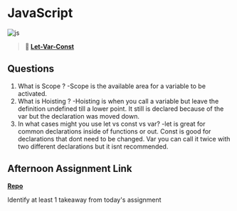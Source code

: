 # JavaScript

![js](https://bcw.blob.core.windows.net/public/img/courses/js.gif)

> **📖 [Let-Var-Const](https://codeworksacademy.com/fs-student-guide/resources/wk2/01-Let-Var-Const)**

## Questions

1. What is Scope ?
    -Scope is the available area for a variable to be activated.
2. What is Hoisting ?
    -Hoisting is when you call a variable but leave the definition undefined till a lower point. It still is declared because of the var but the declaration was moved down.
3. In what cases might you use let vs const vs var?
    -let is great for common declarations inside of functions or out. Const is good for declarations that dont need to be changed. Var you can call it twice with two different declarations but it isnt recommended.
## Afternoon Assignment Link

**[Repo](https://thomf.github.io/codeworkswinter/week2/scoreboard/)**

Identify at least 1 takeaway from today's assignment
